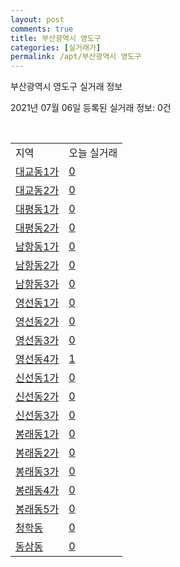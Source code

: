 ```yaml
---
layout: post
comments: true
title: 부산광역시 영도구
categories: [실거래가]
permalink: /apt/부산광역시 영도구
---
```


부산광역시 영도구 실거래 정보

2021년 07월 06일 등록된 실거래 정보: 0건

<script type="text/javascript">
  google.charts.load('current', {'packages':['corechart']});
  google.charts.setOnLoadCallback(drawChart);

  function drawChart() {
    var data = google.visualization.arrayToDataTable([['거래일', '매매', '전월세', '전매'], ['20-07', 105, 62, 18], ['20-08', 118, 50, 19], ['20-09', 154, 72, 21], ['20-10', 165, 75, 35], ['20-11', 414, 69, 86], ['20-12', 297, 101, 61], ['21-01', 111, 94, 9], ['21-02', 132, 90, 148], ['21-03', 185, 100, 45], ['21-04', 278, 110, 50], ['21-05', 269, 124, 35], ['21-06', 75, 83, 8], ['21-07', 2, 0, 0]]);

    var options = {
      title: '최근 유형별 거래량 추이',
      legend: { position: 'bottom' }
    };

    var chart = new google.visualization.LineChart(document.getElementById('columnchart_material'));
    chart.draw(data, (options));
  }
</script>

<div id="columnchart_material" style="width: 95%; margin-left: -35px"></div>
<br>
<table class="sortable">
  <tr>
    <td>지역</td>
    <td>오늘 실거래</td>
  </tr>

  
  <tr class="item">
    <td><a href="부산광역시 영도구 대교동1가">대교동1가</a></td>
    <td><a href="부산광역시 영도구 대교동1가">0</a></td>
  </tr>
    

  <tr class="item">
    <td><a href="부산광역시 영도구 대교동2가">대교동2가</a></td>
    <td><a href="부산광역시 영도구 대교동2가">0</a></td>
  </tr>
    

  <tr class="item">
    <td><a href="부산광역시 영도구 대평동1가">대평동1가</a></td>
    <td><a href="부산광역시 영도구 대평동1가">0</a></td>
  </tr>
    

  <tr class="item">
    <td><a href="부산광역시 영도구 대평동2가">대평동2가</a></td>
    <td><a href="부산광역시 영도구 대평동2가">0</a></td>
  </tr>
    

  <tr class="item">
    <td><a href="부산광역시 영도구 남항동1가">남항동1가</a></td>
    <td><a href="부산광역시 영도구 남항동1가">0</a></td>
  </tr>
    

  <tr class="item">
    <td><a href="부산광역시 영도구 남항동2가">남항동2가</a></td>
    <td><a href="부산광역시 영도구 남항동2가">0</a></td>
  </tr>
    

  <tr class="item">
    <td><a href="부산광역시 영도구 남항동3가">남항동3가</a></td>
    <td><a href="부산광역시 영도구 남항동3가">0</a></td>
  </tr>
    

  <tr class="item">
    <td><a href="부산광역시 영도구 영선동1가">영선동1가</a></td>
    <td><a href="부산광역시 영도구 영선동1가">0</a></td>
  </tr>
    

  <tr class="item">
    <td><a href="부산광역시 영도구 영선동2가">영선동2가</a></td>
    <td><a href="부산광역시 영도구 영선동2가">0</a></td>
  </tr>
    

  <tr class="item">
    <td><a href="부산광역시 영도구 영선동3가">영선동3가</a></td>
    <td><a href="부산광역시 영도구 영선동3가">0</a></td>
  </tr>
    

  <tr class="item">
    <td><a href="부산광역시 영도구 영선동4가">영선동4가</a></td>
    <td><a href="부산광역시 영도구 영선동4가">1</a></td>
  </tr>
    

  <tr class="item">
    <td><a href="부산광역시 영도구 신선동1가">신선동1가</a></td>
    <td><a href="부산광역시 영도구 신선동1가">0</a></td>
  </tr>
    

  <tr class="item">
    <td><a href="부산광역시 영도구 신선동2가">신선동2가</a></td>
    <td><a href="부산광역시 영도구 신선동2가">0</a></td>
  </tr>
    

  <tr class="item">
    <td><a href="부산광역시 영도구 신선동3가">신선동3가</a></td>
    <td><a href="부산광역시 영도구 신선동3가">0</a></td>
  </tr>
    

  <tr class="item">
    <td><a href="부산광역시 영도구 봉래동1가">봉래동1가</a></td>
    <td><a href="부산광역시 영도구 봉래동1가">0</a></td>
  </tr>
    

  <tr class="item">
    <td><a href="부산광역시 영도구 봉래동2가">봉래동2가</a></td>
    <td><a href="부산광역시 영도구 봉래동2가">0</a></td>
  </tr>
    

  <tr class="item">
    <td><a href="부산광역시 영도구 봉래동3가">봉래동3가</a></td>
    <td><a href="부산광역시 영도구 봉래동3가">0</a></td>
  </tr>
    

  <tr class="item">
    <td><a href="부산광역시 영도구 봉래동4가">봉래동4가</a></td>
    <td><a href="부산광역시 영도구 봉래동4가">0</a></td>
  </tr>
    

  <tr class="item">
    <td><a href="부산광역시 영도구 봉래동5가">봉래동5가</a></td>
    <td><a href="부산광역시 영도구 봉래동5가">0</a></td>
  </tr>
    

  <tr class="item">
    <td><a href="부산광역시 영도구 청학동">청학동</a></td>
    <td><a href="부산광역시 영도구 청학동">0</a></td>
  </tr>
    

  <tr class="item">
    <td><a href="부산광역시 영도구 동삼동">동삼동</a></td>
    <td><a href="부산광역시 영도구 동삼동">0</a></td>
  </tr>
    


</table>


    